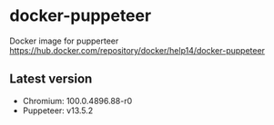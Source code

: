 # docker-puppeteer
Docker image for pupperteer
https://hub.docker.com/repository/docker/help14/docker-puppeteer

## Latest version
- Chromium: 100.0.4896.88-r0
- Puppeteer: v13.5.2
